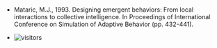 #

* Mataric, M.J., 1993.
  Designing emergent behaviors: From local interactions to collective intelligence.
  In Proceedings of International Conference on Simulation of Adaptive Behavior (pp. 432-441).

* ![visitors](https://visitor-badge.laobi.icu/badge?page_id=Evolutionary-Intelligence.SIAMP)
